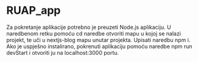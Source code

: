 # RUAP_app
Za pokretanje aplikacije potrebno je preuzeti Node.js aplikaciju.
U naredbenom retku pomoću cd naredbe otvoriti mapu u kojoj se nalazi projekt, te uči u nextjs-blog mapu unutar projekta.
Upisati naredbu npm i. 
Ako je uspješno instalirano, pokrenuti aplikaciju pomoću naredbe npm run devStart i otvoriti ju na localhost:3000 portu. 
